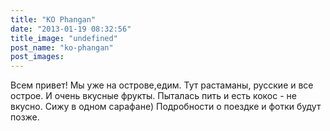 ```yaml
---
title: "KO Phangan"
date: "2013-01-19 08:32:56"
title_image: "undefined"
post_name: "ko-phangan"
post_images: 
---
```


Всем привет! Мы уже на острове,едим. Тут растаманы, русские и все острое. И очень вкусные фрукты. Пыталась пить и есть кокос - не вкусно. Сижу в одном сарафане)
Подробности о поездке и фотки будут позже.
